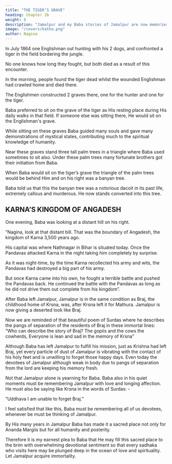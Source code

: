 ```yaml
---
title: "THE TIGER’S GRAVE"
heading: Chapter 3b
weight: 8
description: "Jamalpur and my Baba stories of Jamalpur are now memories"
image: "/covers/katha.png"
author: Nagina
---
```



In July 1864 one Englishman out hunting with his 2 dogs, and confronted a tiger in the field bordering the jungle. 

No one knows how long they fought, but both died as a result of this encounter. 

In the morning, people found the tiger dead whilst the wounded Englishman had crawled home and died there. 

<!-- The people must have felt sorry for the death of the brave hunter, but they felt that the man with arms and the wild animal without any weapon must have fought bravely and long and no one could say as to who won and who lost. Therefore  -->

The Englishmen constructed 2 graves there, one for the hunter and one for the tiger.

Baba preferred to sit on the grave of the tiger as His resting place during His daily walks in that field. If someone else was sitting there, He would sit on the Englishman's grave.

While sitting on these graves Baba guided many souls and gave many demonstrations of mystical states, contributing much to the spiritual knowledge of humanity. 

<!-- These were the places where some disciples attained liberation and many ordinary disciples like myself saw Baba’s loving and compassionate guidance in their daily lives, both spiritual and worldly. -->

<!-- This sacred field of Jamalpur screened with green and lofty hills, and containing
in its bosom those graves, palms and other trees, has been the silent and mute witness
of the liilas and grace of Baba for decades. 

Had these graves and trees been fitted with vocal chords, they would have narrated the history of Jamalpur for hundreds of years and also told the story of Baba right from his childhood day s for the entire period of his stay in Jamalpur. -->

Near these graves stand three tall palm trees in a triangle where Baba used
sometimes to sit also. Under these palm trees many fortunate brothers got their
initiation from Baba.

<!-- By these graves or under these trees many great souls either in physical or
subtle bodies, had wandered eagerly for a glimpse of the lotus feet of Baba. On this
grave Baba gave innumerable teachings, and enumerated diverse subjects. Hardly any
subject on spirituality or morality has been left undiscussed in these environs. -->

When Baba would sit on the tiger’s grave the triangle of the palm trees would
be behind Him and on his right was a banyan tree. 

<!-- On the left was the grave of the
English hunter and one mango tree. The palms at the back were about forty of fifty
yards away. The grave and the mango tree were about ten to fifteen yards away on the
left. -->


Baba told us that this the banyan tree was a notorious dacoit in its past life, extremely callous and murderous. He now stands converted into this tree.


## KARNA’S KINGDOM OF ANGADESH

 <!-- Baba was seated on the grave of the tiger and I was sitting at His feet.  -->

One evening, Baba was looking at a distant hill on his right. 

<!-- After some time breaking his silence Baba pointed out, -->

“Nagina, look at that distant bill. That was the boundary of Angadesh, the kingdom of Karna 3,500 years ago. 

His capital was where Nathnagar in Bihar is situated today. Once the Pandavas attacked Karna in the night taking him completely by surprise. 

As it was night-time, by the time Karna recollected his army and wits, the Pandavas had destroyed a big part of his army. 

But once Karna came into his own, he fought a terrible battle and pushed the Pandavas back. He continued the battle with the Pandavas as long as he did not drive them out complete from his kingdom”.

<!-- Baba’s liilas of Jamalpur are unforgettable. Now this mind of mine which was never satiated with His affectionate and magnetic company, only yearns in pain to think of those days. Since then all the devotees of Jamalpur are waiting anxiously for those days to return and waiting for the revival of these sweet days and their memories. -->

After Baba left Jamalpur, Jamalpur is in the same condition as Braj, the
childhood home of Krsna, was, after Krsna left it for Mathura. Jamalpur is now giving a
deserted look like Braj. 

Now we are reminded of that beautiful poem of Surdas where
he describes the pangs of separation of the residents of Braj in these immortal lines:
“Who can describe the story of Braj? The gopiis and the cows the cowherds, Everyone is lean and sad in the memory of Krsna”

Although Baba has left Jamalpur to fulfill his mission, just as Krishna had left Braj, yet every particle of dust of Jamalpur is vibrating with the contact of his holy feet
and is unwilling to forget those happy days. Even today the devotees of Jamalpur although weak in body due to pangs of separation from the lord are keeping his memory fresh.

Not that Jamalpur alone is yearning for Baba. Baba also in his quiet moments
must be remembering Jamalpur with love and longing affection. He must also be
saying like Krsna in the words of Surdas: -

“Uddhava I am unable to forget Braj.”

I feel satisfied that like this, Baba must be remembering all of us devotees,
whenever be must be thinking of Jamalpur.

By His many years in Jamalpur Baba has made it a sacred place not only for Ananda Margiis but for all humanity and posterity.

Therefore it is my earnest plea to Baba that He may fill this sacred place to the brim with overwhelming devotional sentiment so that every sadhaka who visits here may be plunged deep in the ocean of love and spirituality. Let Jamalpur acquire immortality.

